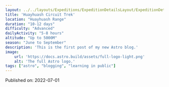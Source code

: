 ```yaml
---
layout: ../../layouts/Expeditions/ExpeditionDetailsLayout/ExpeditionDetailsLayout.astro
title: 'Huayhuash Circuit Trek'
location: "Huayhuash Range"
duration: "10-12 days"
difficulty: "Advanced"
dailyActivity: "5-8 hours"
altitude: "Up to 5000M"
season: "June to September"
description: 'This is the first post of my new Astro blog.'
image:
    url: 'https://docs.astro.build/assets/full-logo-light.png'
    alt: 'The full Astro logo.'
tags: ["astro", "blogging", "learning in public"]
---
```

Published on: 2022-07-01